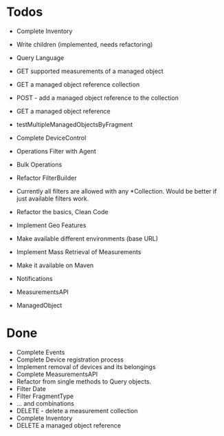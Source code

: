 # Todos

* Complete Inventory 
 * Write children (implemented, needs refactoring)
 * Query Language
 * GET supported measurements of a managed object
 * GET a managed object reference collection
 * POST - add a managed object reference to the collection
 * GET a managed object reference
 * testMultipleManagedObjectsByFragment

* Complete DeviceControl
 * Operations Filter with Agent
 * Bulk Operations

* Refactor FilterBuilder
 * Currently all filters are allowed with any *Collection. Would be better if just available filters work.

* Refactor the basics, Clean Code
* Implement Geo Features
* Make available different environments (base URL)
* Implement Mass Retrieval of Measurements 
* Make it available on Maven
* Notifications
 * MeasurementsAPI
 * ManagedObject

# Done

* Complete Events
* Complete Device registration process
* Implement removal of devices and its belongings
* Complete MeasurementsAPI
 * Refactor from single methods to Query objects. 
 * Filter Date
 * Filter FragmentType
 * ... and combinations
 * DELETE - delete a measurement collection
* Complete Inventory
 * DELETE a managed object reference